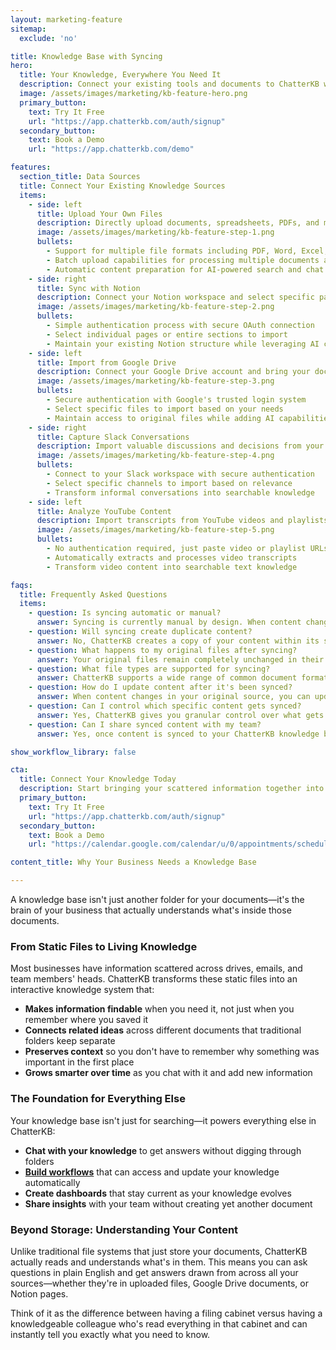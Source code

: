 ```yaml
---
layout: marketing-feature
sitemap:
  exclude: 'no'

title: Knowledge Base with Syncing
hero:
  title: Your Knowledge, Everywhere You Need It
  description: Connect your existing tools and documents to ChatterKB without disrupting your workflow. No more scattered information or duplicate content management.
  image: /assets/images/marketing/kb-feature-hero.png
  primary_button:
    text: Try It Free
    url: "https://app.chatterkb.com/auth/signup"
  secondary_button:
    text: Book a Demo
    url: "https://app.chatterkb.com/demo"

features:
  section_title: Data Sources
  title: Connect Your Existing Knowledge Sources
  items:
    - side: left
      title: Upload Your Own Files
      description: Directly upload documents, spreadsheets, PDFs, and more to your knowledge base with our simple drag-and-drop interface.
      image: /assets/images/marketing/kb-feature-step-1.png
      bullets:
        - Support for multiple file formats including PDF, Word, Excel, PowerPoint, and text files
        - Batch upload capabilities for processing multiple documents at once
        - Automatic content preparation for AI-powered search and chat
    - side: right
      title: Sync with Notion
      description: Connect your Notion workspace and select specific pages to import into ChatterKB, maintaining your existing knowledge structure.
      image: /assets/images/marketing/kb-feature-step-2.png
      bullets:
        - Simple authentication process with secure OAuth connection
        - Select individual pages or entire sections to import
        - Maintain your existing Notion structure while leveraging AI capabilities
    - side: left
      title: Import from Google Drive
      description: Connect your Google Drive account and bring your documents, spreadsheets, and presentations into your knowledge base.
      image: /assets/images/marketing/kb-feature-step-3.png
      bullets:
        - Secure authentication with Google's trusted login system
        - Select specific files to import based on your needs
        - Maintain access to original files while adding AI capabilities
    - side: right
      title: Capture Slack Conversations
      description: Import valuable discussions and decisions from your Slack channels directly into your knowledge base.
      image: /assets/images/marketing/kb-feature-step-4.png
      bullets:
        - Connect to your Slack workspace with secure authentication
        - Select specific channels to import based on relevance
        - Transform informal conversations into searchable knowledge
    - side: left
      title: Analyze YouTube Content
      description: Import transcripts from YouTube videos and playlists to make video content searchable and actionable.
      image: /assets/images/marketing/kb-feature-step-5.png
      bullets:
        - No authentication required, just paste video or playlist URLs
        - Automatically extracts and processes video transcripts
        - Transform video content into searchable text knowledge

faqs:
  title: Frequently Asked Questions
  items:
    - question: Is syncing automatic or manual?
      answer: Syncing is currently manual by design. When content changes in your original sources (Notion, Google Drive, Slack), you'll need to initiate a sync to update the content in ChatterKB. This gives you full control over when updates occur.
    - question: Will syncing create duplicate content?
      answer: No, ChatterKB creates a copy of your content within its system rather than maintaining live connections to your original sources. This approach allows the system to process your content for AI-enhanced access while preserving your original workflow in tools like Notion and Google Drive.
    - question: What happens to my original files after syncing?
      answer: Your original files remain completely unchanged in their source locations (Notion, Google Drive, Slack). ChatterKB creates copies of this content within its system for processing and AI-enhanced access, but never modifies your original files.
    - question: What file types are supported for syncing?
      answer: ChatterKB supports a wide range of common document formats including Markdown, PDF, Word documents, Excel spreadsheets, PowerPoint presentations, text files, and more. For Notion specifically, it imports the content structure including headers, lists, tables, and embedded content.
    - question: How do I update content after it's been synced?
      answer: When content changes in your original source, you can update it in ChatterKB by initiating a new sync. You can choose to sync individual files/pages or refresh all content from a particular source.
    - question: Can I control which specific content gets synced?
      answer: Yes, ChatterKB gives you granular control over what gets imported. For Notion, you can select specific pages. For Google Drive, you can choose individual files. For Slack, you can select specific channels. This selective approach ensures you only import relevant content into your knowledge base.
    - question: Can I share synced content with my team?
      answer: Yes, once content is synced to your ChatterKB knowledge base, it becomes available to all team members with access to that knowledge base, regardless of whether they have access to the original source. This makes ChatterKB an excellent way to centralize knowledge across different tools and platforms.

show_workflow_library: false

cta:
  title: Connect Your Knowledge Today
  description: Start bringing your scattered information together into one intelligent system.
  primary_button:
    text: Try It Free
    url: "https://app.chatterkb.com/auth/signup"
  secondary_button:
    text: Book a Demo
    url: "https://calendar.google.com/calendar/u/0/appointments/schedules/AcZssZ0oYQ10os0gxZrUbzNEIvQZUJqLWVeGM"

content_title: Why Your Business Needs a Knowledge Base

---
```


A knowledge base isn't just another folder for your documents—it's the brain of your business that actually understands what's inside those documents.

### From Static Files to Living Knowledge

Most businesses have information scattered across drives, emails, and team members' heads. ChatterKB transforms these static files into an interactive knowledge system that:

- **Makes information findable** when you need it, not just when you remember where you saved it
- **Connects related ideas** across different documents that traditional folders keep separate
- **Preserves context** so you don't have to remember why something was important in the first place
- **Grows smarter over time** as you chat with it and add new information

### The Foundation for Everything Else

Your knowledge base isn't just for searching—it powers everything else in ChatterKB:

- **Chat with your knowledge** to get answers without digging through folders
- **[Build workflows](/features/workflows)** that can access and update your knowledge automatically
- **Create dashboards** that stay current as your knowledge evolves
- **Share insights** with your team without creating yet another document

### Beyond Storage: Understanding Your Content

Unlike traditional file systems that just store your documents, ChatterKB actually reads and understands what's in them. This means you can ask questions in plain English and get answers drawn from across all your sources—whether they're in uploaded files, Google Drive documents, or Notion pages.

Think of it as the difference between having a filing cabinet versus having a knowledgeable colleague who's read everything in that cabinet and can instantly tell you exactly what you need to know.